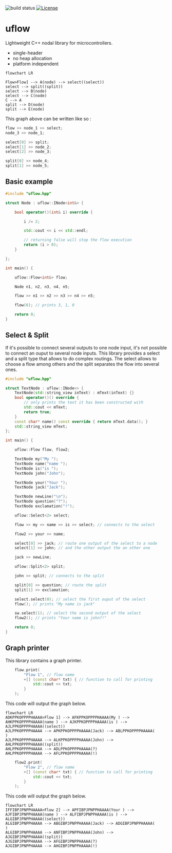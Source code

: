 ![build status](https://github.com/ThomasAUB/uflow/actions/workflows/build.yml/badge.svg) [![License](https://img.shields.io/github/license/ThomasAUB/uflow)](LICENSE)

# uflow

Lightweight C++ nodal library for microcontrollers.

- single-header
- no heap allocation
- platform independent

```mermaid
flowchart LR
 
Flow>Flow] --> A(node) --> select((select))
select --> split((split))
select --> B(node)
select --> C(node)
C --> A
split --> D(node)
split --> E(node)

```

This graph above can be written like so :
```cpp
flow >> node_1 >> select;
node_3 >> node_1;

select[0] >> split;
select[1] >> node_2;
select[2] >> node_3;

split[0] >> node_4;
split[1] >> node_5;
```

## Basic example

```cpp
#include "uflow.hpp"

struct Node : uflow::INode<int&> {

    bool operator()(int& i) override {

        i /= 2;

        std::cout << i << std::endl;

        // returning false will stop the flow execution
        return (i > 0);
    }

};

int main() {

    uflow::Flow<int&> flow;

    Node n1, n2, n3, n4, n5;

    flow >> n1 >> n2 >> n3 >> n4 >> n5;

    flow(6); // prints 3, 1, 0

    return 0;
}
```

## Select & Split

If it's possible to connect several outputs to one node input,
it's not possible to connect an ouput to several node inputs.
This library provides a select and a split type that allows to do complex routings.
The select allows to choose a flow among others and the split separates the flow into several ones.

```cpp
#include "uflow.hpp"

struct TextNode : uflow::INode<> {
    TextNode(std::string_view inText) : mText(inText) {}
    bool operator()() override {
        // only prints the text it has been constructed with
        std::cout << mText;
        return true;
    }
    const char* name() const override { return mText.data(); }
    std::string_view mText;
};

int main() {

    uflow::Flow flow, flow2;

    TextNode my("My ");
    TextNode name("name ");
    TextNode is("is ");
    TextNode john("John");

    TextNode your("Your ");
    TextNode jack("Jack");

    TextNode newLine("\n");
    TextNode question("?");
    TextNode exclamation("!");

    uflow::Select<2> select;

    flow >> my >> name >> is >> select; // connects to the select

    flow2 >> your >> name;

    select[0] >> jack; // route one output of the select to a node
    select[1] >> john; // and the other output the an other one

    jack >> newLine;

    uflow::Split<2> split;

    john >> split; // connects to the split

    split[0] >> question; // route the split
    split[1] >> exclamation;

    select.select(0); // select the first ouput of the select
    flow(); // prints "My name is jack"

    sw.select(1); // select the second output of the select
    flow2(); // prints "Your name is john?!"

    return 0;
}
```

## Graph printer

This library contains a graph printer.
```cpp
    flow.print(
        "Flow 1", // flow name
        +[] (const char* txt) { // function to call for printing
            std::cout << txt;
        }
    );
```
This code will output the graph below.
```mermaid
flowchart LR
ADKPPKOPPPPHAAAA>Flow 1] --> AFKPPKOPPPPHAAAA(My ) --> AHKPPKOPPPPHAAAA(name ) --> AJKPPKOPPPPHAAAA(is ) --> AJLPPKOPPPPHAAAA((select))
AJLPPKOPPPPHAAAA --> APKPPKOPPPPHAAAA(Jack) --> ABLPPKOPPPPHAAAA(
)
AJLPPKOPPPPHAAAA --> ALKPPKOPPPPHAAAA(John) --> AHLPPKOPPPPHAAAA((split))
AHLPPKOPPPPHAAAA --> ADLPPKOPPPPHAAAA(?)
AHLPPKOPPPPHAAAA --> AFLPPKOPPPPHAAAA(!)
```
```cpp
    flow2.print(
        "Flow 2", // flow name
        +[] (const char* txt) { // function to call for printing
            std::cout << txt;
        }
    );
```
This code will output the graph below.
```mermaid
flowchart LR
IFFIBPJPNPPHAAAA>Flow 2] --> APFIBPJPNPPHAAAA(Your ) --> AJFIBPJPNPPHAAAA(name ) --> ALFIBPJPNPPHAAAA(is ) --> ALGIBPJPNPPHAAAA((select))
ALGIBPJPNPPHAAAA --> ABGIBPJPNPPHAAAA(Jack) --> ADGIBPJPNPPHAAAA(
)
ALGIBPJPNPPHAAAA --> ANFIBPJPNPPHAAAA(John) --> AJGIBPJPNPPHAAAA((split))
AJGIBPJPNPPHAAAA --> AFGIBPJPNPPHAAAA(?)
AJGIBPJPNPPHAAAA --> AHGIBPJPNPPHAAAA(!)

```